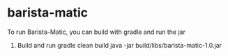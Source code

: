 # barista-matic
To run Barista-Matic, you can build with gradle and run the jar

1. Build and run
gradle clean build
java -jar build/libs/barista-matic-1.0.jar
